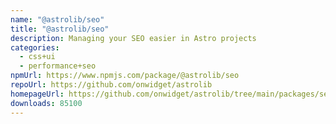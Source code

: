 ```yaml
---
name: "@astrolib/seo"
title: "@astrolib/seo"
description: Managing your SEO easier in Astro projects
categories:
  - css+ui
  - performance+seo
npmUrl: https://www.npmjs.com/package/@astrolib/seo
repoUrl: https://github.com/onwidget/astrolib
homepageUrl: https://github.com/onwidget/astrolib/tree/main/packages/seo
downloads: 85100
---
```

